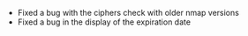  * Fixed a bug with the ciphers check with older nmap versions
 * Fixed a bug in the display of the expiration date
